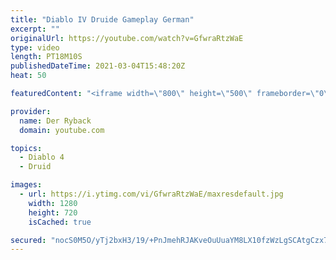```yaml
---
title: "Diablo IV Druide Gameplay German"
excerpt: ""
originalUrl: https://youtube.com/watch?v=GfwraRtzWaE
type: video
length: PT18M10S
publishedDateTime: 2021-03-04T15:48:20Z
heat: 50

featuredContent: "<iframe width=\"800\" height=\"500\" frameborder=\"0\" src=\"https://www.youtube.com/embed/GfwraRtzWaE\" allow=\"accelerometer; autoplay; encrypted-media; gyroscope; picture-in-picture\" allowfullscreen></iframe>"

provider:
  name: Der Ryback
  domain: youtube.com

topics:
  - Diablo 4
  - Druid

images:
  - url: https://i.ytimg.com/vi/GfwraRtzWaE/maxresdefault.jpg
    width: 1280
    height: 720
    isCached: true

secured: "nocS0M5O/yTj2bxH3/19/+PnJmehRJAKveOuUuaYM8LX10fzWzLgSCAtgCzx7wDBip18nssxxnbSo41qnASkVmY/ObShhYaLuKHoYsB7aA7EXgS0KSyEw1gyyKbwU3G3ZnX7KAP+PbDHXmR2sKwbuNtEp802AQpRs5/MpajxX4j1HB/qbLAQHDH3STs/xIS9oZlnaf8X38g/0FJlfOQR8MMZco1+PXsGYkBISNDYfDoah3WwQuUednyMsqhIHAKtoHx9Rh2nUNkXnz/qhyula6VQTjwK9oNuM+6HElSeWprha3nzHL68aH4OYnpDUsCTFgBETQCtW+Mil7+WtV6dtqCtiPU85Mrq+KdWA+A0IfaLirheQGrYh7mp209IGxZ40/TqGRKrSBZ5oDiGku1yk+UnsOKSrLHEqQBi+tnm+Uw=;IwTj+k/VKoCe/FC1Djr7bw=="
---
```



